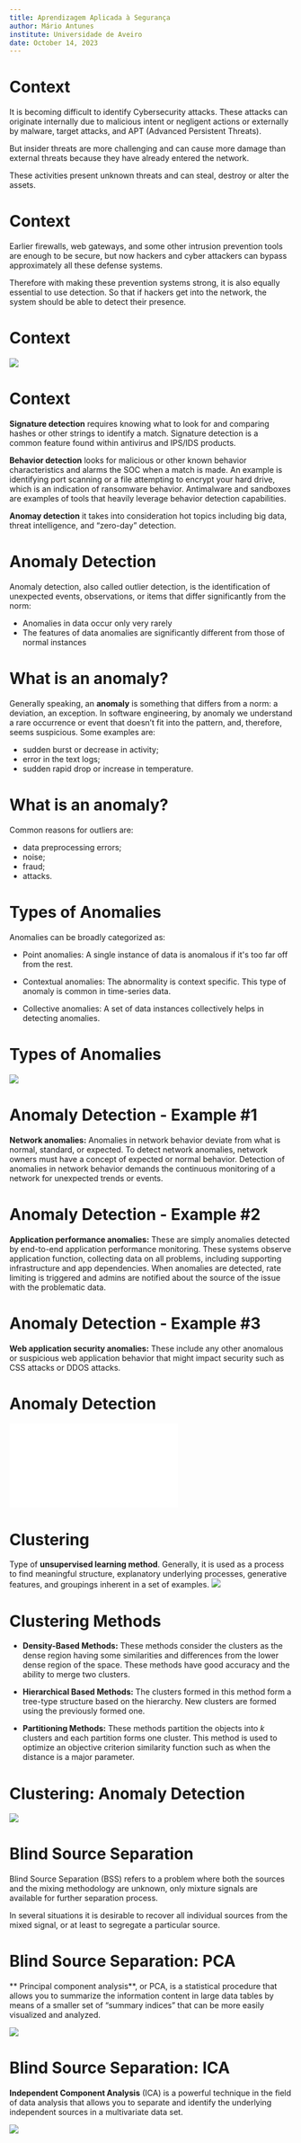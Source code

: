 ```yaml
---
title: Aprendizagem Aplicada à Segurança
author: Mário Antunes
institute: Universidade de Aveiro
date: October 14, 2023
---
```


# Context

It is becoming difficult to identify Cybersecurity attacks. These attacks can originate internally due to malicious intent or negligent actions or externally by malware, target attacks, and APT (Advanced Persistent Threats).

But insider threats are more challenging and can cause more damage than external threats because they have already entered the network. 

These activities present unknown threats and can steal, destroy or alter the assets.

# Context

Earlier firewalls, web gateways, and some other intrusion prevention tools are enough to be secure, but now hackers and cyber attackers can bypass approximately all these defense systems. 

Therefore with making these prevention systems strong, it is also equally essential to use detection. So that if hackers get into the network, the system should be able to detect their presence.

# Context

![](figures/detection.png)

# Context

**Signature detection** requires knowing what to look for and comparing hashes or other strings to identify a match. Signature detection is a common feature found within antivirus and IPS/IDS products. 

**Behavior detection** looks for malicious or other known behavior characteristics and alarms the SOC when a match is made. An example is identifying port scanning or a file attempting to encrypt your hard drive, which is an indication of ransomware behavior. Antimalware and sandboxes are examples of tools that heavily leverage behavior detection capabilities.

**Anomay detection** it takes into consideration hot topics including big data, threat intelligence, and “zero-day” detection.

# Anomaly Detection

Anomaly detection, also called outlier detection, is the identification of unexpected events, observations, or items that differ significantly from the norm:

- Anomalies in data occur only very rarely
- The features of data anomalies are significantly different from those of normal instances

# What is an anomaly?

Generally speaking, an **anomaly** is something that differs from a norm: a deviation, an exception. In software engineering, by anomaly we understand a rare occurrence or event that doesn’t fit into the pattern, and, therefore, seems suspicious. Some examples are:

- sudden burst or decrease in activity;
- error in the text logs;
- sudden rapid drop or increase in temperature.

# What is an anomaly?

Common reasons for outliers are:

- data preprocessing errors;
- noise;
- fraud;
- attacks.

# Types of Anomalies

Anomalies can be broadly categorized as:

- Point anomalies: A single instance of data is anomalous if it's too far off from the rest. 

- Contextual anomalies: The abnormality is context specific. This type of anomaly is common in time-series data.

- Collective anomalies: A set of data instances collectively helps in detecting anomalies.

# Types of Anomalies 

![](figures/anomaly.png)

# Anomaly Detection - Example #1

**Network anomalies:** Anomalies in network behavior deviate from what is normal, standard, or expected. To detect network anomalies, network owners must have a concept of expected or normal behavior. Detection of anomalies in network behavior demands the continuous monitoring of a network for unexpected trends or events.

# Anomaly Detection - Example #2

**Application performance anomalies:** These are simply anomalies detected by end-to-end application performance monitoring. These systems observe application function, collecting data on all problems, including supporting infrastructure and app dependencies. When anomalies are detected, rate limiting is triggered and admins are notified about the source of the issue with the problematic data.

# Anomaly Detection - Example #3

**Web application security anomalies:** These include any other anomalous or suspicious web application behavior that might impact security such as CSS attacks or DDOS attacks.

# Anomaly Detection

![](figures/anomaly.drawio.pdf)

# Clustering

Type of **unsupervised learning method**. 
Generally, it is used as a process to find meaningful structure, explanatory underlying processes, generative features, and groupings inherent in a set of examples.
![](figures/clustering.png)

# Clustering Methods

- **Density-Based Methods:** These methods consider the clusters as the dense region having some similarities and differences from the lower dense region of the space. These methods have good accuracy and the ability to merge two clusters.

- **Hierarchical Based Methods:** The clusters formed in this method form a tree-type structure based on the hierarchy. New clusters are formed using the previously formed one.

- **Partitioning Methods:** These methods partition the objects into $k$ clusters and each partition forms one cluster. This method is used to optimize an objective criterion similarity function such as when the distance is a major parameter.

# Clustering: Anomaly Detection

![](figures/clustering_anomaly.png)

# Blind Source Separation

Blind Source Separation (BSS) refers to a problem where both the sources and the mixing methodology are unknown, only mixture signals are available for further separation process.

In several situations it is desirable to recover all individual sources from the mixed signal, or at least to segregate a particular source.

# Blind Source Separation: PCA

** Principal component analysis**, or PCA, is a statistical procedure that allows you to summarize the information content in large data tables by means of a smaller set of “summary indices” that can be more easily visualized and analyzed.

![](figures/PCA.png)

# Blind Source Separation: ICA

**Independent Component Analysis** (ICA) is a powerful technique in the field of data analysis that allows you to separate and identify the underlying independent sources in a multivariate data set.

![](figures/PCA_vs_ICA.png)